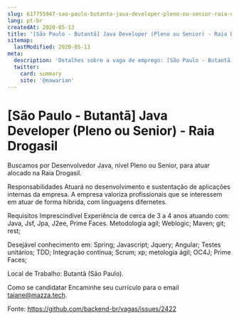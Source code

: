 ```yaml
---
slug: 617755947-sao-paulo-butanta-java-developer-pleno-ou-senior-raia-drogasil
lang: pt-br
createdAt: 2020-05-13
title: '[São Paulo - Butantã] Java Developer (Pleno ou Senior) - Raia Drogasil - Vaga de Emprego'
sitemap:
  lastModified: 2020-05-13
meta:
  description: 'Detalhes sobre a vaga de emprego: [São Paulo - Butantã] Java Developer (Pleno ou Senior) - Raia Drogasil'
  twitter:
    card: summary
    site: '@nawarian'
---
```


# [São Paulo - Butantã] Java Developer (Pleno ou Senior) - Raia Drogasil

Buscamos por Desenvolvedor Java, nível Pleno ou Senior, para atuar alocado na Raia Drogasil.

Responsabilidades
Atuará no desenvolvimento e sustentação de aplicações internas da empresa.
A empresa valoriza profissionais que se interessem em atuar de forma hibrida, com linguagens difernetes.

Requisitos
Imprescindível Experiência de cerca de 3 a 4 anos atuando com:
Java, Jsf, Jpa, J2ee, Prime Faces.
Metodologia agil;
Weblogic; 
Maven; 
git; 
rest; 

Desejável conhecimento em:
Spring; Javascript; Jquery; Angular; Testes unitários; TDD; Integração contínua; Scrum; xp; metologia ágil; OC4J; Prime Faces;

Local de Trabalho: Butantã (São Paulo).

Como se candidatar
Encaminhe seu currículo para o email taiane@mazza.tech.

Fonte: https://github.com/backend-br/vagas/issues/2422